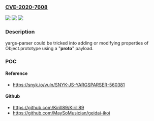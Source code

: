 ### [CVE-2020-7608](https://cve.mitre.org/cgi-bin/cvename.cgi?name=CVE-2020-7608)
![](https://img.shields.io/static/v1?label=Product&message=yargs-parser&color=blue)
![](https://img.shields.io/static/v1?label=Version&message=n%2Fa&color=blue)
![](https://img.shields.io/static/v1?label=Vulnerability&message=Prototype%20Pollution&color=brighgreen)

### Description

yargs-parser could be tricked into adding or modifying properties of Object.prototype using a "__proto__" payload.

### POC

#### Reference
- https://snyk.io/vuln/SNYK-JS-YARGSPARSER-560381

#### Github
- https://github.com/Kirill89/Kirill89
- https://github.com/MaySoMusician/geidai-ikoi


